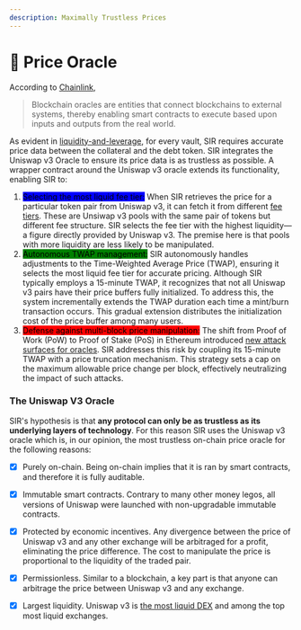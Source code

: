 ```yaml
---
description: Maximally Trustless Prices
---
```


# 🔮 Price Oracle

According to [Chainlink](https://chain.link/education/blockchain-oracles),

> Blockchain oracles are entities that connect blockchains to external systems, thereby enabling smart contracts to execute based upon inputs and outputs from the real world.

As evident in [liquidity-and-leverage](liquidity-and-leverage/ "mention"), for every vault, SIR requires accurate price data between the collateral and the debt token. SIR integrates the Uniswap v3 Oracle to ensure its price data is as trustless as possible. A wrapper contract around the Uniswap v3 oracle extends its functionality, enabling SIR to:

1. <mark style="background-color:blue;">Selecting the most liquid fee tier:</mark> When SIR retrieves the price for a particular token pair from Uniswap v3, it can fetch it from different [fee tiers](https://docs.uniswap.org/concepts/protocol/fees#pool-fees-tiers). These are Unsiwap v3 pools with the same pair of tokens but different fee structure. SIR selects the fee tier with the highest liquidity—a figure directly provided by Uniswap v3. The premise here is that pools with more liquidity are less likely to be manipulated.
2. <mark style="background-color:green;">Autonomous TWAP management:</mark> SIR autonomously handles adjustments to the Time-Weighted Average Price (TWAP), ensuring it selects the most liquid fee tier for accurate pricing. Although SIR typically employs a 15-minute TWAP, it recognizes that not all Uniswap v3 pairs have their price buffers fully initialized. To address this, the system incrementally extends the TWAP duration each time a mint/burn transaction occurs. This gradual extension distributes the initialization cost of the price buffer among many users.
3. <mark style="background-color:red;">Defense against multi-block price manipulation:</mark> The shift from Proof of Work (PoW) to Proof of Stake (PoS) in Ethereum introduced [new attack surfaces for oracles](https://blog.uniswap.org/uniswap-v3-oracles). SIR addresses this risk by coupling its 15-minute TWAP with a price truncation mechanism. This strategy sets a cap on the maximum allowable price change per block, effectively neutralizing the impact of such attacks.

### The Uniswap V3 Oracle

SIR's hypothesis is that **any protocol can only be as trustless as its underlying layers of technology**. For this reason SIR uses the Uniswap v3 oracle which is, in our opinion, the most trustless on-chain price oracle for the following reasons:

* [x] Purely on-chain. Being on-chain implies that it is ran by smart contracts, and therefore it is fully auditable.
* [x] Immutable smart contracts. Contrary to many other money legos, all versions of Uniswap were launched with non-upgradable immutable contracts.
* [x] Protected by economic incentives. Any divergence between the price of Uniswap v3 and any other exchange will be arbitraged for a profit, eliminating the price difference. The cost to manipulate the price is proportional to the liquidity of the traded pair.
* [x] Permissionless. Similar to a blockchain, a key part is that anyone can arbitrage the price between Uniswap v3 and any exchange.
* [x] Largest liquidity. Uniswap v3 is [the most liquid DEX](https://www.coingecko.com/en/dex) and among the top most liquid exchanges.




